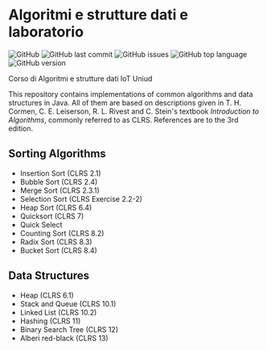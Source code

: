 # Algoritmi e strutture dati e laboratorio

![GitHub](https://img.shields.io/github/license/Denel91/Algoritmi-Strutture_Dati) ![GitHub last commit](https://img.shields.io/github/last-commit/Denel91/Algoritmi-Strutture_Dati) ![GitHub issues](https://img.shields.io/github/issues/Denel91/Algoritmi-Strutture_Dati) ![GitHub top language](https://img.shields.io/github/languages/top/Denel91/Algoritmi-Strutture_Dati) ![GitHub version](https://img.shields.io/badge/Java-v.15-blue)

Corso di Algoritmi e strutture dati IoT Uniud

This repository contains implementations of common algorithms and data structures in Java.
All of them are based on descriptions given in T. H. Cormen, C. E. Leiserson, R. L. Rivest and C. Stein's textbook *Introduction to Algorithms*, commonly referred to as CLRS. References are to the 3rd edition.

## Sorting Algorithms

- Insertion Sort (CLRS 2.1)
- Bubble Sort (CLRS 2.4)
- Merge Sort (CLRS 2.3.1)
- Selection Sort (CLRS Exercise 2.2-2)
- Heap Sort (CLRS 6.4)
- Quicksort (CLRS 7)
- Quick Select
- Counting Sort (CLRS 8.2)
- Radix Sort (CLRS 8.3)
- Bucket Sort (CLRS 8.4)

## Data Structures

- Heap (CLRS 6.1)
- Stack and Queue (CLRS 10.1)
- Linked List (CLRS 10.2)
- Hashing (CLRS 11)
- Binary Search Tree (CLRS 12)
- Alberi red-black (CLRS 13)